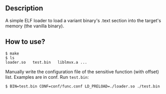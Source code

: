 ## Description
A simple ELF loader to load a variant binary's .text section into the target's memory (the vanilla binary).

## How to use?
```
$ make
$ ls
loader.so   test.bin   liblmvx.a ...
```
Manually write the configuration file of the sensitive function (with offset) list. Examples are in conf. Run `test.bin`:
```
$ BIN=test.bin CONF=conf/func.conf LD_PRELOAD=./loader.so ./test.bin
```
